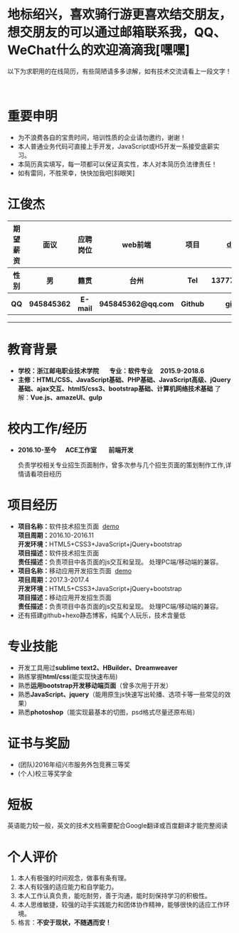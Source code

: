 <h1>地标绍兴，喜欢骑行游更喜欢结交朋友，想交朋友的可以通过邮箱联系我，QQ、WeChat什么的欢迎滴滴我[嘿嘿]</h1>
<p>以下为求职用的在线简历，有些简陋请多多谅解，如有技术交流请看上一段文字！</p></br>
<h1>重要申明</h1>
<ul>
<li>为不浪费各自的宝贵时间，培训性质的企业请勿邀约，谢谢！</li>
<li>本人普通业务代码可直接上手开发，JavaScript或H5开发一系接受底薪实习。</li>
<li>本简历真实填写，每一项都可以保证真实性，本人对本简历负法律责任！</li>
<li>如有雷同，不胜荣幸，快快加我吧[斜眼笑]</li>
</ul>
<h1>江俊杰</h1>
<table>
<thead>
<tr>
<th align="center"><strong>期望薪资</strong></th>
<th align="center">面议</th>
<th align="center"><strong>应聘岗位</strong></th>
<th align="center">web前端</th>
<th align="center"><strong>项目</strong></th>
<th align="center"><a href="//hyyqcweb.github.io/">demo</a></th>
</tr>
</thead>
<tbody>
<tr>
<th align="center"><strong>性别</strong></th>
				<th align="center">男</th>
				<th align="center"><strong>籍贯</strong></th>
				<th align="center">台州</th>
				<th align="center">Tel</th>
				<th align="center">1377768****</th>
			</tr>
			<tr>
				<th align="center"><strong>QQ</strong></th>
				<th align="center">945845362</th>
				<th align="center"><strong>E-mail</strong></th>
				<th align="center">945845362@qq.com</th>
				<th align="center">Github</th>
				<th align="center"><a href="//github.com/hyyqcweb">github</a></th>
</tr>
</tbody>
</table>
<hr />
<h1>教育背景</h1>
<ul id="list">
<li><strong>学校：浙江邮电职业技术学院        专业：软件专业      2015.9-2018.6</strong></li>
<li><strong>主修：HTML/CSS、JavaScript基础、PHP基础、JavaScript高级、jQuery基础、ajax交互、html5/css3、bootstrap基础、计算机网络技术基础</strong>    了解：<strong>Vue.js、amazeUI、gulp</strong></li>
</ul>
<h1>校内工作/经历</h1>
<ul>
<li>
<strong>2016.10-至今       ACE工作室        前端开发</strong><br>
<p>负责学校相关专业招生页面制作，曾多次参与几个招生页面的策划制作工作,详情请看项目经历</p>
</li>
</ul>
<h1>项目经历</h1>
<ul>
<li>
<strong>项目名称：</strong>软件技术招生页面 &nbsp;<a href="//hyyqcweb.github.io/soft/">demo</a><br>
<strong>项目周期：</strong>2016.10-2016.11<br>
<strong>开发环境：</strong>HTML5+CSS3+JavaScript+jQuery+bootstrap<br>
<strong>项目描述：</strong>软件技术招生页面<br>
<strong>责任描述：</strong>负责项目中各页面的js交互和呈现。
		 处理PC端/移动端的兼容。
</li>
<li>
<strong>项目名称：</strong>移动应用开发招生页面 &nbsp;<a href="//hyyqcweb.github.io/MoveSoft/Move_Soft/index.html">demo</a> <br>
<strong>项目周期：</strong>2017.3-2017.4<br>
<strong>开发环境：</strong>HTML5+CSS3+JavaScript+jQuery+bootstrap<br>
<strong>项目描述：</strong>移动应用开发招生页面<br>
<strong>责任描述：</strong>负责项目中各页面的js交互和呈现。
		 处理PC端/移动端的兼容。
</li>
<li>还有搭建github+hexo静态博客，纯属个人玩乐，技术含量低</li>
</ul>
<h1>专业技能</h1>
<ul>
<li>开发工具用过<strong>sublime text2、HBuilder、Dreamweaver</strong></li>
<li>熟练掌握<strong>html/css</strong>(能实现快速布局)</li>
<li>熟悉<strong>运用bootstrap开发移动端页面</strong>（曾多次用于开发）</li>
<li>熟悉<strong>JavaScript、jquery</strong>（能用原生js快速写出轮播、选项卡等一些常见的效果）</li>
<li>熟悉<strong>photoshop</strong>（能实现最基本的切图，psd格式尽量还原布局）</ul>
<h1>证书与奖励</h1>
<ul>
<li>(团队)2016年绍兴市服务外包竞赛三等奖</li>
<li>(个人)校三等奖学金</ul>
<h1>短板</h1>
<p>英语能力较一般，英文的技术文档需要配合Google翻译或百度翻译才能完整阅读</p>
<h1>个人评价</h1>
<ol>
<li>本人有极强的时间观念，做事有条有理。</li>
<li>本人有较强的适应能力和自学能力。</li>
<li>本人工作认真负责，能吃耐劳，善于沟通，能时刻保持学习的积极性。</li>
<li>本人思维敏捷，较强的动手实践能力和团体协作精神，能够很快的适应工作环境。</li>
<li>格言：<strong>不安于现状，不随遇而安！</strong>
</ol>








